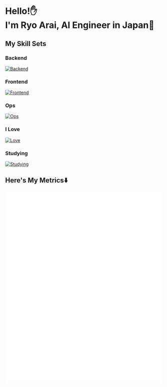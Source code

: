 <h1>
  Hello!✋<br/>
  I'm Ryo Arai, AI Engineer in Japan🗾<br/> 
</h1>

## My Skill Sets

### Backend

[![Backend](https://skillicons.dev/icons?i=pytorch,tensorflow,sklearn,opencv,py,fastapi,flask,java,spring,hibernate,gradle,bun,express,nodejs,apollo,graphql,bash,postgresql,mysql,redis,mongodb,regex,selenium&perline=10)](https://skillicons.dev)

### Frontend

[![Frontend](https://skillicons.dev/icons?i=ts,react,redux,nextjs,vue,nuxtjs,materialui,tailwind,vuetify&perline=10)](https://skillicons.dev)

### Ops

[![Ops](https://skillicons.dev/icons?i=docker,kubernetes,prometheus,grafana,sentry,ansible,terraform,github,githubactions,kenkins,aws,gcp,azure&perline=10)](https://skillicons.dev)

### I Love

[![Love](https://skillicons.dev/icons?i=neovim,vim,md,bash,docker,ubuntu,pytorch,java,graphql,postgresql,bun,nextjs,materialui,githubactions,aws&perline=10)](https://skillicons.dev)

### Studying

[![Studying](https://skillicons.dev/icons?i=kali,cpp,rust,matlab,kubernetes,go,kafka,elasticsearch,supabase,aws,gcp,azure,jest,vite,vitest,svelte,gatsby&perline=10)](https://skillicons.dev)

## Here's My Metrics⬇️

![Metrics](/github-metrics.svg)

